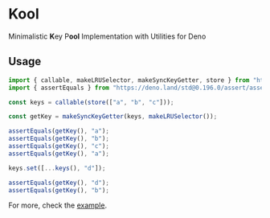 # Kool

Minimalistic **K**ey P**ool** Implementation with Utilities for Deno

## Usage

```typescript
import { callable, makeLRUSelector, makeSyncKeyGetter, store } from "https://deno.land/x/kool/mod.ts";
import { assertEquals } from "https://deno.land/std@0.196.0/assert/assert_equals.ts";

const keys = callable(store(["a", "b", "c"]));

const getKey = makeSyncKeyGetter(keys, makeLRUSelector());

assertEquals(getKey(), "a");
assertEquals(getKey(), "b");
assertEquals(getKey(), "c");
assertEquals(getKey(), "a");

keys.set([...keys(), "d"]);

assertEquals(getKey(), "d");
assertEquals(getKey(), "b");
```

For more, check the [example](./example.ts).
